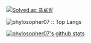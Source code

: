 [![Solved.ac 프로필](http://mazassumnida.wtf/api/v2/generate_badge?boj=gs22091)](https://solved.ac/gs22091)

<img src="https://github-readme-stats.vercel.app/api/top-langs/?username=phylosopher07&hide=html&langs_count=8&theme=tokyonight&layout=compact" alt="phylosopher07 :: Top Langs" />

[![phylosopher07's github stats](https://github-readme-stats.vercel.app/api?username=phylosopher07&show_icons=true&theme=merko&hide=["contribs","issues"])](https://github.com/phylosopher07)

<!--
**phylosopher07/phylosopher07** is a ✨ _special_ ✨ repository because its `README.md` (this file) appears on your GitHub profile.

Here are some ideas to get you started:

- 🔭 I’m currently working on ...
- 🌱 I’m currently learning ...
- 👯 I’m looking to collaborate on ...
- 🤔 I’m looking for help with ...
- 💬 Ask me about ...
- 📫 How to reach me: ...
- 😄 Pronouns: ...
- ⚡ Fun fact: ...
-->
